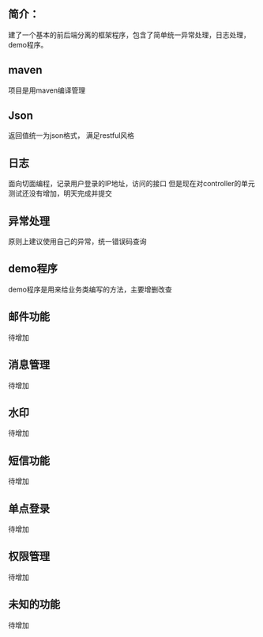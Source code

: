 ## 简介：
建了一个基本的前后端分离的框架程序，包含了简单统一异常处理，日志处理，demo程序。

## maven
项目是用maven编译管理

## Json
返回值统一为json格式， 满足restful风格

## 日志
面向切面编程，记录用户登录的IP地址，访问的接口 但是现在对controller的单元测试还没有增加，明天完成并提交

## 异常处理
原则上建议使用自己的异常，统一错误码查询

## demo程序
demo程序是用来给业务类编写的方法，主要增删改查

## 邮件功能
待增加

## 消息管理
待增加

## 水印
待增加

## 短信功能
待增加

## 单点登录
待增加

## 权限管理
待增加

## 未知的功能
待增加

